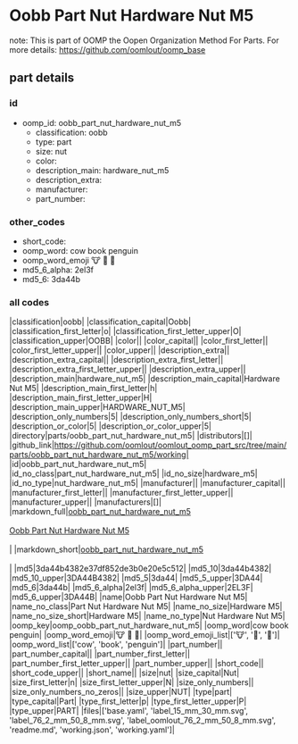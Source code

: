 # Oobb Part Nut Hardware Nut M5  

note: This is part of OOMP the Oopen Organization Method For Parts. For more details: https://github.com/oomlout/oomp_base

##  part details





### id
* oomp_id: oobb_part_nut_hardware_nut_m5
  * classification: oobb
  * type: part
  * size: nut
  * color: 
  * description_main: hardware_nut_m5
  * description_extra: 
  * manufacturer: 
  * part_number: 

### other_codes
* short_code: 
* oomp_word: cow book penguin
* oomp_word_emoji :cow: :book: :penguin:
* md5_6_alpha: 2el3f
* md5_6: 3da44b

### all codes 
|classification|oobb|
|classification_capital|Oobb|
|classification_first_letter|o|
|classification_first_letter_upper|O|
|classification_upper|OOBB|
|color||
|color_capital||
|color_first_letter||
|color_first_letter_upper||
|color_upper||
|description_extra||
|description_extra_capital||
|description_extra_first_letter||
|description_extra_first_letter_upper||
|description_extra_upper||
|description_main|hardware_nut_m5|
|description_main_capital|Hardware Nut M5|
|description_main_first_letter|h|
|description_main_first_letter_upper|H|
|description_main_upper|HARDWARE_NUT_M5|
|description_only_numbers|5|
|description_only_numbers_short|5|
|description_or_color|5|
|description_or_color_upper|5|
|directory|parts/oobb_part_nut_hardware_nut_m5|
|distributors|[]|
|github_link|https://github.com/oomlout/oomlout_oomp_part_src/tree/main/parts/oobb_part_nut_hardware_nut_m5/working|
|id|oobb_part_nut_hardware_nut_m5|
|id_no_class|part_nut_hardware_nut_m5|
|id_no_size|hardware_m5|
|id_no_type|nut_hardware_nut_m5|
|manufacturer||
|manufacturer_capital||
|manufacturer_first_letter||
|manufacturer_first_letter_upper||
|manufacturer_upper||
|manufacturers|[]|
|markdown_full|[oobb_part_nut_hardware_nut_m5](https://github.com/oomlout/oomlout_oomp_part_src/tree/main/parts/oobb_part_nut_hardware_nut_m5/working)<br>[](https://github.com/oomlout/oomlout_oomp_part_src/tree/main/parts/oobb_part_nut_hardware_nut_m5/working)<br>[Oobb Part Nut Hardware Nut M5](https://github.com/oomlout/oomlout_oomp_part_src/tree/main/parts/oobb_part_nut_hardware_nut_m5/working)<br><br>|
|markdown_short|[oobb_part_nut_hardware_nut_m5](https://github.com/oomlout/oomlout_oomp_part_src/tree/main/parts/oobb_part_nut_hardware_nut_m5/working)<br><br>|
|md5|3da44b4382e37df852de3b0e20e5c512|
|md5_10|3da44b4382|
|md5_10_upper|3DA44B4382|
|md5_5|3da44|
|md5_5_upper|3DA44|
|md5_6|3da44b|
|md5_6_alpha|2el3f|
|md5_6_alpha_upper|2EL3F|
|md5_6_upper|3DA44B|
|name|Oobb Part Nut Hardware Nut M5|
|name_no_class|Part Nut Hardware Nut M5|
|name_no_size|Hardware M5|
|name_no_size_short|Hardware M5|
|name_no_type|Nut Hardware Nut M5|
|oomp_key|oomp_oobb_part_nut_hardware_nut_m5|
|oomp_word|cow book penguin|
|oomp_word_emoji|:cow: :book: :penguin:|
|oomp_word_emoji_list|[':cow:', ':book:', ':penguin:']|
|oomp_word_list|['cow', 'book', 'penguin']|
|part_number||
|part_number_capital||
|part_number_first_letter||
|part_number_first_letter_upper||
|part_number_upper||
|short_code||
|short_code_upper||
|short_name||
|size|nut|
|size_capital|Nut|
|size_first_letter|n|
|size_first_letter_upper|N|
|size_only_numbers||
|size_only_numbers_no_zeros||
|size_upper|NUT|
|type|part|
|type_capital|Part|
|type_first_letter|p|
|type_first_letter_upper|P|
|type_upper|PART|
|files|['base.yaml', 'label_15_mm_30_mm.svg', 'label_76_2_mm_50_8_mm.svg', 'label_oomlout_76_2_mm_50_8_mm.svg', 'readme.md', 'working.json', 'working.yaml']|
